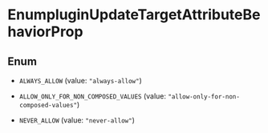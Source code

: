 

# EnumpluginUpdateTargetAttributeBehaviorProp

## Enum


* `ALWAYS_ALLOW` (value: `"always-allow"`)

* `ALLOW_ONLY_FOR_NON_COMPOSED_VALUES` (value: `"allow-only-for-non-composed-values"`)

* `NEVER_ALLOW` (value: `"never-allow"`)



